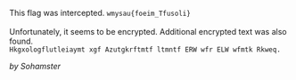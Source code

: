 This flag was intercepted.
`wmysau{foeim_Tfusoli}`
<br><br>
Unfortunately, it seems to be encrypted. Additional encrypted text was also found.
<br>
`Hkgxologflutleiaymt xgf Azutgkrftmtf ltmntf ERW wfr ELW wfmtk Rkweq.`
 
_by Sohamster_
